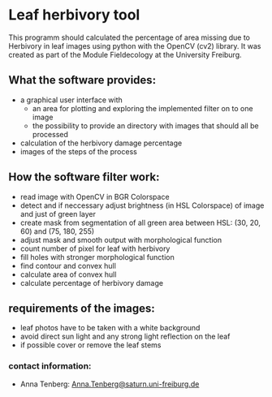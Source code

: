# Leaf herbivory tool

This programm should calculated the percentage of area missing due to Herbivory in leaf images using python with the OpenCV (cv2) library. It was created as part of the Module Fieldecology at the University Freiburg.

## What the software provides:

* a graphical user interface with 
  * an area for plotting and exploring the implemented filter on to one image
  * the possibility to provide an directory with images that should all be processed
* calculation of the herbivory damage percentage
* images of the steps of the process

## How the software filter work:

* read image with OpenCV in BGR Colorspace
* detect and if neccessary adjust brightness (in HSL Colorspace) of image and just of green layer
* create mask from segmentation of all green area between HSL: (30, 20, 60) and (75, 180, 255)
* adjust mask and smooth output with morphological function
* count number of pixel for leaf with herbivory
* fill holes with stronger morphological function
* find contour and convex hull 
* calculate area of convex hull 
* calculate percentage of herbivory damage

## requirements of the images:

* leaf photos have to be taken with a white background
* avoid direct sun light and any strong light reflection on the leaf
* if possible cover or remove the leaf stems

### contact information:

* Anna Tenberg: Anna.Tenberg@saturn.uni-freiburg.de

